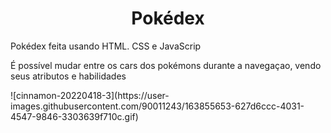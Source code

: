 <h1 align="center">Pokédex </h1>
<p>Pokédex feita usando HTML. CSS e JavaScrip</p>
<p>É possível mudar entre os cars dos pokémons durante a navegaçao, vendo seus atributos e habilidades</p>
![cinnamon-20220418-3](https://user-images.githubusercontent.com/90011243/163855653-627d6ccc-4031-4547-9846-3303639f710c.gif)
